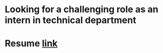 # Looking for a challenging role as an intern in technical department
# Resume [link](https://shivam043.github.io/resume.pdf)
